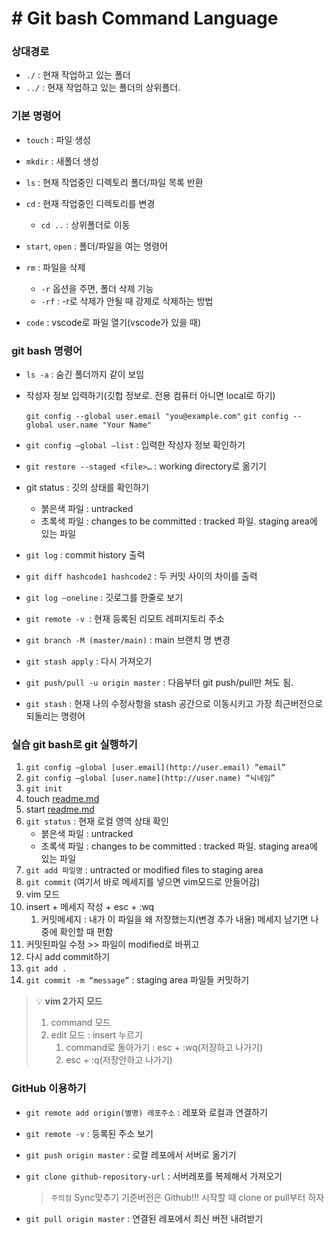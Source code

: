 # # Git bash Command Language

### 상대경로

- `./` : 현재 작업하고 있는 폴더
- `../` : 현재 작업하고 있는 폴더의 상위폴더.

### 기본 명령어

- `touch` : 파일 생성

- `mkdir` : 새폴더 생성

- `ls` : 현재 작업중인 디렉토리 폴더/파일 목록 반환

- `cd` : 현재 작업중인 디렉토리를 변경
  
  - `cd ..` : 상위폴더로 이동

- `start`, `open` : 폴더/파일을 여는 명령어

- `rm` : 파일을 삭제
  
  - `-r` 옵션을 주면, 폴더 삭제 기능
  - `-rf` : -r로 삭제가 안될 때 강제로 삭제하는 방법

- `code` : vscode로 파일 열기(vscode가 있을 때)

### git bash 명령어

- `ls -a` : 숨긴 폴더까지 같이 보임

- 작성자 정보 입력하기(깃헙 정보로. 전용 컴퓨터 아니면 local로 하기)
  
  `git config --global user.email "you@example.com"`
  `git config --global user.name "Your Name"`

- `git config —global —list` : 입력한 작성자 정보 확인하기

- `git restore --staged <file>…`  : working directory로 옮기기

- git status : 깃의 상태를 확인하기
  
  - 붉은색 파일 : untracked
  - 초록색 파일 : changes to be committed : tracked 파일. staging area에 있는 파일

- `git log` : commit history 출력

- `git diff hashcode1 hashcode2` : 두 커밋 사이의 차이를 출력

- `git log —oneline` : 깃로그를 한줄로 보기

- `git remote -v `: 현재 등록된 리모트 레퍼지토리 주소

- `git branch -M (master/main)` : main 브랜치 명 변경

- `git stash apply` : 다시 가져오기

- `git push/pull -u origin master` : 다음부터 git push/pull만 쳐도 됨.

- `git stash` : 현재 나의 수정사항을 stash 공간으로 이동시키고 가장 최근버전으로 되돌리는 명령어

### 실습 **git bash로 git 실행하기**

1. `git config —global [user.email](http://user.email) “email”`
2. `git config —global [user.name](http://user.name) “닉네임”`
3. `git init`
4. touch [readme.md](http://readme.md)
5. start [readme.md](http://readme.md)
6. `git status` : 현재 로컬 영역 상태 확인
   - 붉은색 파일 : untracked
   - 초록색 파일 : changes to be committed : tracked 파일. staging area에 있는 파일
7. `git add 파일명` : untracted or modified files to staging area
8. `git commit` (여기서 바로 메세지를 넣으면 vim모드로 안들어감)
9. vim 모드
10. insert + 메세지 작성 + esc + :wq
    1. 커밋메세지 : 내가 이 파일을 왜 저장했는지(변경 추가 내용) 메세지 남기면 나중에 확인할 때 편함
11. 커밋된파일 수정 >> 파일이 modified로 바뀌고
12. 다시 add commit하기
13. `git add . `
14. `git commit -m “message”` : staging area 파일들 커밋하기

> 💡 **vim 2가지 모드**
> 
> 1. command 모드
> 2. edit 모드 : insert 누르기
>    1. command로 돌아가기 : esc + :wq(저장하고 나가기)
>    2. esc + :q(저장안하고 나가기)

### GitHub 이용하기

- `git remote add origin(별명) 레포주소` : 레포와 로컬과 연결하기

- `git remote -v` : 등록된 주소 보기

- `git push origin master` : 로컬 레포에서 서버로 옮기기

- `git clone github-repository-url` : 서버레포를 복제해서 가져오기
  
  > `주의점` Sync맞추기
  > 기준버전은 Github!!!
  > 시작할 때 clone or pull부터 하자

- `git pull origin master` : 연결된 레포에서 최신 버전 내려받기
